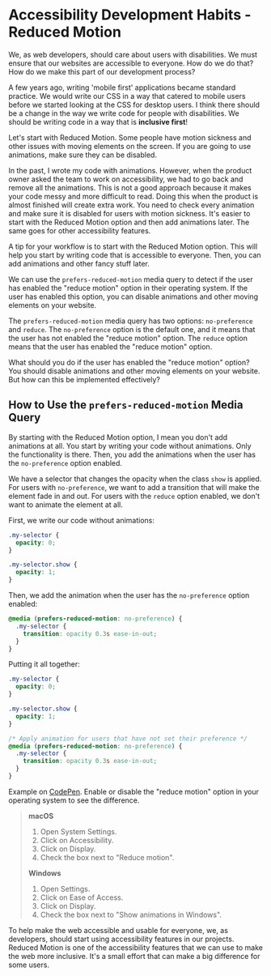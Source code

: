 # Accessibility Development Habits - Reduced Motion

We, as web developers, should care about users with disabilities. We must ensure that our websites are accessible to everyone. How do we do that? How do we make this part of our development process?

A few years ago, writing 'mobile first' applications became standard practice. We would write our CSS in a way that catered to mobile users before we started looking at the CSS for desktop users. I think there should be a change in the way we write code for people with disabilities. We should be writing code in a way that is **inclusive first**!

Let's start with Reduced Motion. Some people have motion sickness and other issues with moving elements on the screen. If you are going to use animations, make sure they can be disabled.

In the past, I wrote my code with animations. However, when the product owner asked the team to work on accessibility, we had to go back and remove all the animations. This is not a good approach because it makes your code messy and more difficult to read. Doing this when the product is almost finished will create extra work. You need to check every animation and make sure it is disabled for users with motion sickness. It's easier to start with the Reduced Motion option and then add animations later. The same goes for other accessibility features.

A tip for your workflow is to start with the Reduced Motion option. This will help you start by writing code that is accessible to everyone. Then, you can add animations and other fancy stuff later.

We can use the `prefers-reduced-motion` media query to detect if the user has enabled the "reduce motion" option in their operating system. If the user has enabled this option, you can disable animations and other moving elements on your website.

The `prefers-reduced-motion` media query has two options: `no-preference` and `reduce`. The `no-preference` option is the default one, and it means that the user has not enabled the "reduce motion" option. The `reduce` option means that the user has enabled the "reduce motion" option.

What should you do if the user has enabled the "reduce motion" option? You should disable animations and other moving elements on your website. But how can this be implemented effectively?

## How to Use the `prefers-reduced-motion` Media Query

By starting with the Reduced Motion option, I mean you don't add animations at all. You start by writing your code without animations. Only the functionality is there. Then, you add the animations when the user has the `no-preference` option enabled.

We have a selector that changes the opacity when the class `show` is applied. For users with `no-preference`, we want to add a transition that will make the element fade in and out. For users with the `reduce` option enabled, we don't want to animate the element at all.

First, we write our code without animations:

```css
.my-selector {
  opacity: 0;
}

.my-selector.show {
  opacity: 1;
}
```

Then, we add the animation when the user has the `no-preference` option enabled:

```css
@media (prefers-reduced-motion: no-preference) {
  .my-selector {
    transition: opacity 0.3s ease-in-out;
  }
}
```

Putting it all together:

```css
.my-selector {
  opacity: 0;
}

.my-selector.show {
  opacity: 1;
}

/* Apply animation for users that have not set their preference */
@media (prefers-reduced-motion: no-preference) {
  .my-selector {
    transition: opacity 0.3s ease-in-out;
  }
}
```

Example on [CodePen](https://codepen.io/Niek-Saarberg/pen/poYBRpq). Enable or disable the "reduce motion" option in your operating system to see the difference.

> **macOS**
>
> 1. Open System Settings.
> 2. Click on Accessibility.
> 3. Click on Display.
> 4. Check the box next to "Reduce motion".
>
> **Windows**
>
> 1. Open Settings.
> 2. Click on Ease of Access.
> 3. Click on Display.
> 4. Check the box next to "Show animations in Windows".

To help make the web accessible and usable for everyone, we, as developers, should start using accessibility features in our projects. Reduced Motion is one of the accessibility features that we can use to make the web more inclusive. It's a small effort that can make a big difference for some users.
